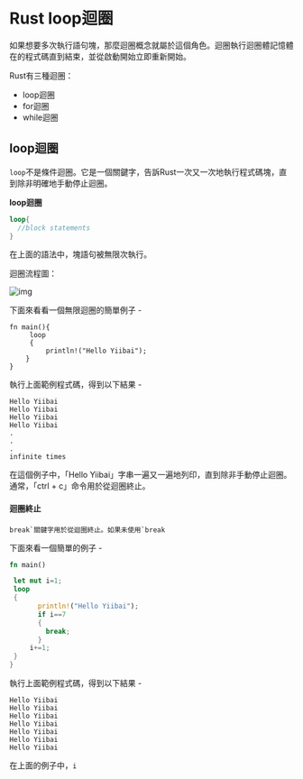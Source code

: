 # Rust loop迴圈

如果想要多次執行語句塊，那麼迴圈概念就屬於這個角色。迴圈執行迴圈體記憶體在的程式碼直到結束，並從啟動開始立即重新開始。

Rust有三種迴圈：

- loop迴圈
- for迴圈
- while迴圈

## loop迴圈

`loop`不是條件迴圈。它是一個關鍵字，告訴Rust一次又一次地執行程式碼塊，直到除非明確地手動停止迴圈。

**loop迴圈**

```rust
loop{  
  //block statements  
}
```

在上面的語法中，塊語句被無限次執行。

迴圈流程圖：

![img](https://tw511.com/upload/images/201910/20191014013907376.png)

下面來看看一個無限迴圈的簡單例子 -

```
fn main(){
     loop  
     {  
         println!("Hello Yiibai");  
    }
}
```

執行上面範例程式碼，得到以下結果 -

```
Hello Yiibai
Hello Yiibai
Hello Yiibai
Hello Yiibai
.
.
.
infinite times
```

在這個例子中，「Hello Yiibai」字串一遍又一遍地列印，直到除非手動停止迴圈。通常，「ctrl + c」命令用於從迴圈終止。

#### 迴圈終止

```
break`關鍵字用於從迴圈終止。如果未使用`break
```

下面來看一個簡單的例子 -

```rust
fn main()  

 let mut i=1;  
 loop  
 {
       println!("Hello Yiibai");  
       if i==7   
       {  
         break;  
       }  
     i+=1;  
 }
}
```

執行上面範例程式碼，得到以下結果 -

```shell
Hello Yiibai
Hello Yiibai
Hello Yiibai
Hello Yiibai
Hello Yiibai
Hello Yiibai
Hello Yiibai
```

在上面的例子中，`i`
